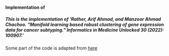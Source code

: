 **Implementation of**

##### This is the implementation of 'Rather, Arif Ahmad, and Manzoor Ahmad Chachoo. "Manifold learning based robust clustering of gene expression data for cancer subtyping." Informatics in Medicine Unlocked 30 (2022): 100907.'

Some part of the code is adapted from [here](https://github.com/angy89/RobustClusteringPatientSubtyping)

